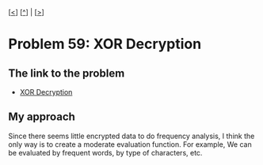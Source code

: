 \[[<](./p0058.md)] \[[^](../README.md)] | \[[>](./p0060.md)]

# Problem 59: XOR Decryption

## The link to the problem

- [XOR Decryption](https://projecteuler.net/problem=59)

## My approach

Since there seems little encrypted data to do frequency analysis,
I think the only way is to create a moderate evaluation function. 
For example, We can be evaluated by frequent words, by type of characters, etc.
